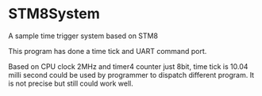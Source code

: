 # STM8System
A sample time trigger system based on STM8 

This program has done a time tick and UART command port.

Based on CPU clock 2MHz and timer4 counter just 8bit, 
time tick is 10.04 milli second could be used by programmer to dispatch different program.
It is not precise but still could work well.


